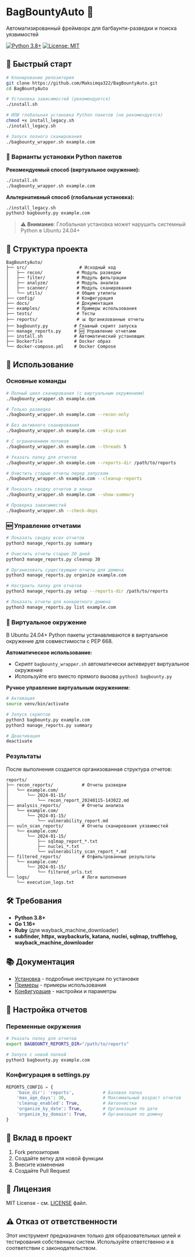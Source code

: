 # BagBountyAuto 🎯

Автоматизированный фреймворк для багбаунти-разведки и поиска уязвимостей

[![Python 3.8+](https://img.shields.io/badge/python-3.8+-blue.svg)](https://www.python.org/downloads/)
[![License: MIT](https://img.shields.io/badge/License-MIT-yellow.svg)](https://opensource.org/licenses/MIT)

## 🚀 Быстрый старт

```bash
# Клонирование репозитория
git clone https://github.com/Maksimqa322/BagBountyAuto.git
cd BagBountyAuto

# Установка зависимостей (рекомендуется)
./install.sh

# ИЛИ глобальная установка Python пакетов (не рекомендуется)
chmod +x install_legacy.sh
./install_legacy.sh

# Запуск полного сканирования
./bagbounty_wrapper.sh example.com
```

### 🔧 Варианты установки Python пакетов

**Рекомендуемый способ (виртуальное окружение):**
```bash
./install.sh
./bagbounty_wrapper.sh example.com
```

**Альтернативный способ (глобальная установка):**
```bash
./install_legacy.sh
python3 bagbounty.py example.com
```

> ⚠️ **Внимание**: Глобальная установка может нарушить системный Python в Ubuntu 24.04+

## 📁 Структура проекта

```
BagBountyAuto/
├── src/                    # Исходный код
│   ├── recon/             # Модуль разведки
│   ├── filter/            # Модуль фильтрации
│   ├── analyze/           # Модуль анализа
│   ├── scanner/           # Модуль сканирования
│   └── utils/             # Общие утилиты
├── config/                # Конфигурация
├── docs/                  # Документация
├── examples/              # Примеры использования
├── tests/                 # Тесты
├── reports/               # 📊 Организованные отчеты
├── bagbounty.py          # Главный скрипт запуска
├── manage_reports.py     # 🆕 Управление отчетами
├── install.sh            # Автоматический установщик
├── Dockerfile            # Docker образ
└── docker-compose.yml    # Docker Compose
```

## 🎯 Использование

### Основные команды

```bash
# Полный цикл сканирования (с виртуальным окружением)
./bagbounty_wrapper.sh example.com

# Только разведка
./bagbounty_wrapper.sh example.com --recon-only

# Без активного сканирования
./bagbounty_wrapper.sh example.com --skip-scan

# С ограничением потоков
./bagbounty_wrapper.sh example.com --threads 5

# Указать папку для отчетов
./bagbounty_wrapper.sh example.com --reports-dir /path/to/reports

# Очистить старые отчеты перед запуском
./bagbounty_wrapper.sh example.com --cleanup-reports

# Показать сводку отчетов в конце
./bagbounty_wrapper.sh example.com --show-summary

# Проверка зависимостей
./bagbounty_wrapper.sh --check-deps
```

### 🆕 Управление отчетами

```bash
# Показать сводку всех отчетов
python3 manage_reports.py summary

# Очистить отчеты старше 30 дней
python3 manage_reports.py cleanup 30

# Организовать существующие отчеты для домена
python3 manage_reports.py organize example.com

# Настроить папку для отчетов
python3 manage_reports.py setup --reports-dir /path/to/reports

# Показать отчеты для конкретного домена
python3 manage_reports.py list example.com
```

### 🔧 Виртуальное окружение

В Ubuntu 24.04+ Python пакеты устанавливаются в виртуальное окружение для совместимости с PEP 668. 

**Автоматическое использование:**
- Скрипт `bagbounty_wrapper.sh` автоматически активирует виртуальное окружение
- Используйте его вместо прямого вызова `python3 bagbounty.py`

**Ручное управление виртуальным окружением:**
```bash
# Активация
source venv/bin/activate

# Запуск скриптов
python3 bagbounty.py example.com
python3 manage_reports.py summary

# Деактивация
deactivate
```

### Результаты

После выполнения создается организованная структура отчетов:

```
reports/
├── recon_reports/           # Отчеты разведки
│   └── example.com/
│       └── 2024-01-15/
│           └── recon_report_20240115-143022.md
├── analysis_reports/        # Отчеты анализа
│   └── example.com/
│       └── 2024-01-15/
│           └── vulnerability_report.md
├── vuln_scan_reports/       # Отчеты сканирования уязвимостей
│   └── example.com/
│       └── 2024-01-15/
│           ├── sqlmap_report_*.txt
│           ├── nuclei_*.txt
│           └── vulnerability_scan_report_*.md
├── filtered_reports/        # Отфильтрованные результаты
│   └── example.com/
│       └── 2024-01-15/
│           └── filtered_urls.txt
└── logs/                    # Логи выполнения
    └── execution_logs.txt
```

## 🛠️ Требования

- **Python 3.8+**
- **Go 1.16+**
- **Ruby** (для wayback_machine_downloader)
- **subfinder, httpx, waybackurls, katana, nuclei, sqlmap, trufflehog, wayback_machine_downloader**

## 📚 Документация

- [Установка](INSTALL.md) - подробные инструкции по установке
- [Примеры](examples/) - примеры использования
- [Конфигурация](config/) - настройки и параметры

## 🔧 Настройка отчетов

### Переменные окружения

```bash
# Указать папку для отчетов
export BAGBOUNTY_REPORTS_DIR="/path/to/reports"

# Запуск с новой папкой
python3 bagbounty.py example.com
```

### Конфигурация в settings.py

```python
REPORTS_CONFIG = {
    'base_dir': 'reports',           # Базовая папка
    'max_age_days': 30,              # Максимальный возраст отчетов
    'cleanup_enabled': True,         # Автоочистка
    'organize_by_date': True,        # Организация по дате
    'organize_by_domain': True,      # Организация по домену
}
```

## 🤝 Вклад в проект

1. Fork репозитория
2. Создайте ветку для новой функции
3. Внесите изменения
4. Создайте Pull Request

## 📄 Лицензия

MIT License - см. [LICENSE](LICENSE) файл.

## ⚠️ Отказ от ответственности

Этот инструмент предназначен только для образовательных целей и тестирования собственных систем. Используйте ответственно и в соответствии с законодательством.



